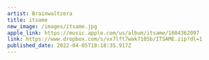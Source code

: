 ```yaml
---
artist: Brainwaltzera
title: itsame
new_image: /images/itsame.jpg
apple_link: https://music.apple.com/us/album/itsame/1604362097
link: https://www.dropbox.com/s/vx7lft7wak7105b/ITSAME.zip?dl=1
published_date: 2022-04-05T18:18:35.917Z
---
```

